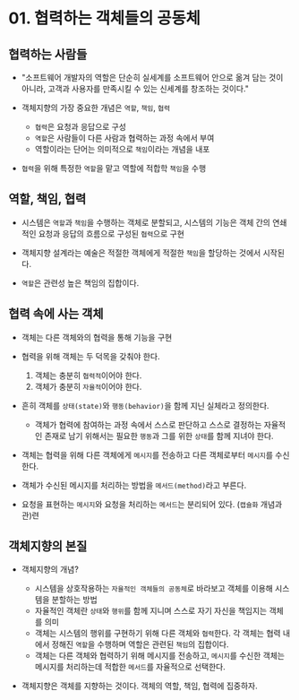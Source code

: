 # 01. 협력하는 객체들의 공동체

## 협력하는 사람들

- "소프트웨어 개발자의 역할은 단순히 실세계를 소프트웨어 안으로 옮겨 담는 것이 아니라,
  고객과 사용자를 만족시킬 수 있는 신세계를 창조하는 것이다."

- 객체지향의 가장 중요한 개념은 `역할`, `책임`, `협력` 
  - `협력`은 요청과 응답으로 구성
  - `역할`은 사람들이 다른 사람과 협력하는 과정 속에서 부여
  - 역할이라는 단어는 의미적으로 `책임`이라는 개념을 내포
  
- `협력`을 위해 특정한 `역할`을 맡고 역할에 적합학 `책임`을 수행


## 역할, 책임, 협력

- 시스템은 `역할`과 `책임`을 수행하는 객체로 분할되고,
 시스템의 기능은 객체 간의 연쇄적인 요청과 응답의 흐름으로 구성된 `협력`으로 구현

- 객체지향 설계라는 예술은 적절한 객체에게 적절한 `책임`을 할당하는 것에서 시작된다.

- `역할`은 관련성 높은 책임의 집합이다.

## 협력 속에 사는 객체

- 객체는 다른 객체와의 협력을 통해 기능을 구현

- 협력을 위해 객체는 두 덕목을 갖춰야 한다.
  1. 객체는 충분히 `협력적`이어야 한다.
  2. 객체가 충분히 `자율적`이어야 한다.
  
- 흔히 객체를 `상태(state)`와 `행동(behavior)`을 함께 지닌 실체라고 정의한다.
	- 객체가 협력에 참여하는 과정 속에서 스스로 판단하고 스스로 결정하는 자율적인 존재로 남기 위해서는  필요한 `행동`과 그를 위한 `상태`를 함께 지녀야 한다.
  
- 객체는 협력을 위해 다른 객체에게 `메시지`를 전송하고 다른 객체로부터 `메시지`를 수신한다.

- 객체가 수신된 메시지를 처리하는 방법을 `메서드(method)`라고 부른다.

- 요청을 표현하는 `메시지`와 요청을 처리하는 `메서드`는 분리되어 있다. (`캡슐화` 개념과 관)련

## 객체지향의 본질

- 객체지향의 개념?
  - 시스템을 상호작용하는 `자율적인 객체들의 공동체`로 바라보고 객체를 이용해 시스템을 분할하는 방법
  - 자율적인 객체란 `상태`와 `행위`를 함께 지니며 스스로 자기 자신을 책임지는 객체를 의미
  - 객체는 시스템의 행위를 구현하기 위해 다른 객체와 `협력`한다. 각 객체는 협력 내에서 정해진 `역할`을 수행하며 역할은 관련된 `책임`의 집합이다.
  - 객체는 다른 객체와 협력하기 위해 메시지를 전송하고, `메시지`를 수신한 객체는 메시지를 처리하는데 적합한 `메서드`를 자율적으로 선택한다.
  
- 객체지향은 객체를 지향하는 것이다. 객체의 역할, 책임, 협력에 집중하자.